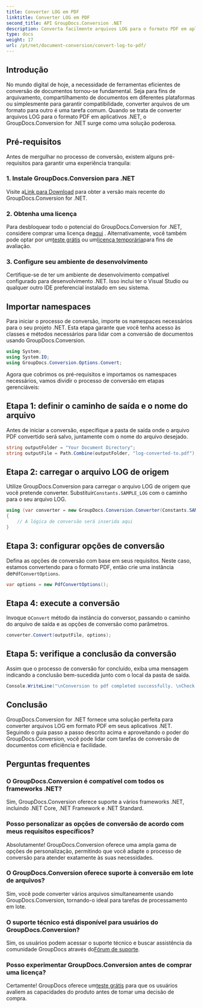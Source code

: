 ```yaml
---
title: Converter LOG em PDF
linktitle: Converter LOG em PDF
second_title: API GroupDocs.Conversion .NET
description: Converta facilmente arquivos LOG para o formato PDF em aplicativos .NET usando GroupDocs.Conversion for .NET. Siga nosso guia passo a passo para conversão de documentos.
type: docs
weight: 17
url: /pt/net/document-conversion/convert-log-to-pdf/
---
```

## Introdução
No mundo digital de hoje, a necessidade de ferramentas eficientes de conversão de documentos tornou-se fundamental. Seja para fins de arquivamento, compartilhamento de documentos em diferentes plataformas ou simplesmente para garantir compatibilidade, converter arquivos de um formato para outro é uma tarefa comum. Quando se trata de converter arquivos LOG para o formato PDF em aplicativos .NET, o GroupDocs.Conversion for .NET surge como uma solução poderosa.
## Pré-requisitos
Antes de mergulhar no processo de conversão, existem alguns pré-requisitos para garantir uma experiência tranquila:
### 1. Instale GroupDocs.Conversion para .NET
 Visite a[Link para Download](https://releases.groupdocs.com/conversion/net/) para obter a versão mais recente do GroupDocs.Conversion for .NET.
### 2. Obtenha uma licença
 Para desbloquear todo o potencial do GroupDocs.Conversion for .NET, considere comprar uma licença de[aqui](https://purchase.groupdocs.com/buy) . Alternativamente, você também pode optar por um[teste grátis](https://releases.groupdocs.com/) ou um[licença temporária](https://purchase.groupdocs.com/temporary-license/)para fins de avaliação.
### 3. Configure seu ambiente de desenvolvimento
Certifique-se de ter um ambiente de desenvolvimento compatível configurado para desenvolvimento .NET. Isso inclui ter o Visual Studio ou qualquer outro IDE preferencial instalado em seu sistema.

## Importar namespaces
Para iniciar o processo de conversão, importe os namespaces necessários para o seu projeto .NET. Esta etapa garante que você tenha acesso às classes e métodos necessários para lidar com a conversão de documentos usando GroupDocs.Conversion.
```csharp
using System;
using System.IO;
using GroupDocs.Conversion.Options.Convert;
```

Agora que cobrimos os pré-requisitos e importamos os namespaces necessários, vamos dividir o processo de conversão em etapas gerenciáveis:
## Etapa 1: definir o caminho de saída e o nome do arquivo
Antes de iniciar a conversão, especifique a pasta de saída onde o arquivo PDF convertido será salvo, juntamente com o nome do arquivo desejado.
```csharp
string outputFolder = "Your Document Directory";
string outputFile = Path.Combine(outputFolder, "log-converted-to.pdf");
```
## Etapa 2: carregar o arquivo LOG de origem
 Utilize GroupDocs.Conversion para carregar o arquivo LOG de origem que você pretende converter. Substituir`Constants.SAMPLE_LOG` com o caminho para o seu arquivo LOG.
```csharp
using (var converter = new GroupDocs.Conversion.Converter(Constants.SAMPLE_LOG))
{
    // A lógica de conversão será inserida aqui
}
```
## Etapa 3: configurar opções de conversão
Defina as opções de conversão com base em seus requisitos. Neste caso, estamos convertendo para o formato PDF, então crie uma instância de`PdfConvertOptions`.
```csharp
var options = new PdfConvertOptions();
```
## Etapa 4: execute a conversão
 Invoque o`Convert` método da instância do conversor, passando o caminho do arquivo de saída e as opções de conversão como parâmetros.
```csharp
converter.Convert(outputFile, options);
```
## Etapa 5: verifique a conclusão da conversão
Assim que o processo de conversão for concluído, exiba uma mensagem indicando a conclusão bem-sucedida junto com o local da pasta de saída.
```csharp
Console.WriteLine("\nConversion to pdf completed successfully. \nCheck output in {0}", outputFolder);
```

## Conclusão
GroupDocs.Conversion for .NET fornece uma solução perfeita para converter arquivos LOG em formato PDF em seus aplicativos .NET. Seguindo o guia passo a passo descrito acima e aproveitando o poder do GroupDocs.Conversion, você pode lidar com tarefas de conversão de documentos com eficiência e facilidade.
## Perguntas frequentes
### O GroupDocs.Conversion é compatível com todos os frameworks .NET?
Sim, GroupDocs.Conversion oferece suporte a vários frameworks .NET, incluindo .NET Core, .NET Framework e .NET Standard.
### Posso personalizar as opções de conversão de acordo com meus requisitos específicos?
Absolutamente! GroupDocs.Conversion oferece uma ampla gama de opções de personalização, permitindo que você adapte o processo de conversão para atender exatamente às suas necessidades.
### O GroupDocs.Conversion oferece suporte à conversão em lote de arquivos?
Sim, você pode converter vários arquivos simultaneamente usando GroupDocs.Conversion, tornando-o ideal para tarefas de processamento em lote.
### O suporte técnico está disponível para usuários do GroupDocs.Conversion?
 Sim, os usuários podem acessar o suporte técnico e buscar assistência da comunidade GroupDocs através do[Fórum de suporte](https://forum.groupdocs.com/c/conversion/11).
### Posso experimentar GroupDocs.Conversion antes de comprar uma licença?
 Certamente! GroupDocs oferece um[teste grátis](https://releases.groupdocs.com/) para que os usuários avaliem as capacidades do produto antes de tomar uma decisão de compra.